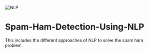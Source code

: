 ![NLP](https://th.bing.com/th/id/R.5f505c58c5d0182bd738cc4847216324?rik=mOwGsGNiQ52NkQ&pid=ImgRaw&r=0)

# Spam-Ham-Detection-Using-NLP
This includes the different approaches of NLP to solve the spam ham problem 
